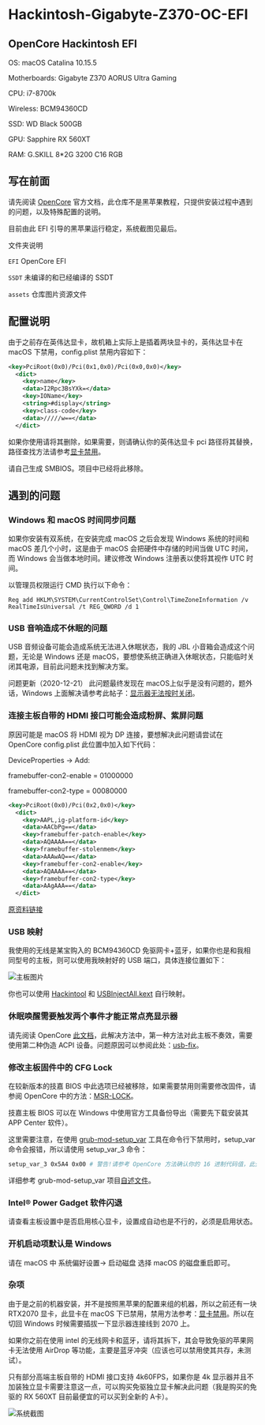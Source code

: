 # Hackintosh-Gigabyte-Z370-OC-EFI

## OpenCore Hackintosh EFI

OS: macOS Catalina 10.15.5

Motherboards: Gigabyte Z370 AORUS Ultra Gaming

CPU: i7-8700k

Wireless: BCM94360CD

SSD: WD Black 500GB

GPU: Sapphire RX 560XT

RAM: G.SKILL 8\*2G 3200 C16 RGB



## 写在前面

请先阅读 [OpenCore](https://dortania.github.io/OpenCore-Desktop-Guide/) 官方文档，此仓库不是黑苹果教程，只提供安装过程中遇到的问题，以及特殊配置的说明。

目前由此 EFI 引导的黑苹果运行稳定，系统截图见最后。

文件夹说明

`EFI` OpenCore EFI

`SSDT` 未编译的和已经编译的 SSDT

`assets` 仓库图片资源文件

## 配置说明

由于之前存在英伟达显卡，故机箱上实际上是插着两块显卡的，英伟达显卡在 macOS 下禁用，config.plist 禁用内容如下：
```xml
<key>PciRoot(0x0)/Pci(0x1,0x0)/Pci(0x0,0x0)</key>
  <dict>
    <key>name</key>
    <data>I2Rpc3BsYXk=</data>
    <key>IOName</key>
    <string>#display</string>
    <key>class-code</key>
    <data>/////w==</data>
  </dict>
```
如果你使用请将其删除，如果需要，则请确认你的英伟达显卡 pci 路径将其替换，路径查找方法请参考[显卡禁用](https://dortania.github.io/OpenCore-Desktop-Guide/extras/spoof.html)。

请自己生成 SMBIOS。项目中已经将此移除。

## 遇到的问题

### Windows 和 macOS 时间同步问题

如果你安装有双系统，在安装完成 macOS 之后会发现 Windows 系统的时间和 macOS 差几个小时，这是由于 macOS 会把硬件中存储的时间当做 UTC 时间，而 Windows 会当做本地时间。建议修改 Windows 注册表以使将其视作 UTC 时间。

以管理员权限运行 CMD 执行以下命令：

```
Reg add HKLM\SYSTEM\CurrentControlSet\Control\TimeZoneInformation /v RealTimeIsUniversal /t REG_QWORD /d 1
```

### USB 音响造成不休眠的问题

USB 音频设备可能会造成系统无法进入休眠状态，我的 JBL 小音箱会造成这个问题，无论是 Windows 还是 macOS，要想使系统正确进入休眠状态，只能临时关闭其电源，目前此问题未找到解决方案。

问题更新（2020-12-21）
此问题最终发现在 macOS上似乎是没有问题的，题外话，Windows 上面解决请参考此帖子：[显示器无法按时关闭](https://answers.microsoft.com/zh-hans/windows/forum/all/%E6%98%BE%E7%A4%BA%E5%99%A8%E6%97%A0%E6%B3%95/05ec79fa-26e9-45bd-a120-20716e5cd562)。

### 连接主板自带的 HDMI 接口可能会造成粉屏、紫屏问题

原因可能是 macOS 将 HDMI 视为 DP 连接，要想解决此问题请尝试在 OpenCore config.plist 此位置中加入如下代码：

DeviceProperties -> Add:

framebuffer-con2-enable = 01000000

framebuffer-con2-type = 00080000

```xml
<key>PciRoot(0x0)/Pci(0x2,0x0)</key>
  <dict>
    <key>AAPL,ig-platform-id</key>
    <data>AACbPg==</data>
    <key>framebuffer-patch-enable</key>
    <data>AQAAAA==</data>
    <key>framebuffer-stolenmem</key>
    <data>AAAwAQ==</data>
    <key>framebuffer-con2-enable</key>
    <data>AQAAAA==</data>
    <key>framebuffer-con2-type</key>
    <data>AAgAAA==</data>
  </dict>
```

[原资料链接](https://www.elitemacx86.com/threads/fix-pink-screen-on-intel-hd-530-540-550-630-640-650-and-uhd-630-on-macos-sierra-and-later.434/)

### USB 映射

我使用的无线是某宝购入的 BCM94360CD 免驱网卡+蓝牙，如果你也是和我相同型号的主板，则可以使用我映射好的 USB 端口，具体连接位置如下：

![主板图片](https://raw.githubusercontent.com/shijianzhiwai/Hackintosh-Gigabyte-Z370-OC-EFI/master/assets/2018111315052465_src.png)

你也可以使用 [Hackintool](https://github.com/headkaze/Hackintool) 和 [USBInjectAll.kext](https://github.com/RehabMan/OS-X-USB-Inject-All) 自行映射。

### 休眠唤醒需要触发两个事件才能正常点亮显示器

请先阅读 OpenCore [此文档](https://dortania.github.io/USB-Map-Guide/misc/keyboard.html)，此解决方法中，第一种方法对此主板不奏效，需要使用第二种伪造 ACPI 设备。问题原因可以参阅此处：[usb-fix](https://osy.gitbook.io/hac-mini-guide/details/usb-fix)。

### 修改主板固件中的 CFG Lock

在较新版本的技嘉 BIOS 中此选项已经被移除，如果需要禁用则需要修改固件，请参阅 OpenCore 中的方法：[MSR-LOCK](https://dortania.github.io/OpenCore-Desktop-Guide/extras/msr-lock.html)。

技嘉主板 BIOS 可以在 Windows 中使用官方工具备份导出（需要先下载安装其 APP Center 软件）。

这里需要注意，在使用 [grub-mod-setup_var](https://github.com/datasone/grub-mod-setup_var) 工具在命令行下禁用时，setup_var 命令会报错，所以请使用 setup_var_3 命令：
```sh
setup_var_3 0x5A4 0x00 # 警告!请参考 OpenCore 方法确认你的 16 进制代码值，此处仅作为演示。
```
详细参考 grub-mod-setup_var 项目[自述文件](https://github.com/datasone/grub-mod-setup_var)。

### Intel® Power Gadget 软件闪退

请查看主板设置中是否启用核心显卡，设置成自动也是不行的，必须是启用状态。

### 开机启动项默认是 Windows

请在 macOS 中 系统偏好设置-> 启动磁盘 选择 macOS 的磁盘重启即可。

### 杂项
由于是之前的机器安装，并不是按照黑苹果的配置来组的机器，所以之前还有一块 RTX2070 显卡，此显卡在 macOS 下已禁用，禁用方法参考：[显卡禁用](https://dortania.github.io/OpenCore-Desktop-Guide/extras/spoof.html)。所以在切回 Windows 时候需要插拔一下显示器连接线到 2070 上。

如果你之前在使用 intel 的无线网卡和蓝牙，请将其拆下，其会导致免驱的苹果网卡无法使用 AirDrop 等功能，主要是蓝牙冲突（应该也可以禁用使其共存，未测试）。

只有部分高端主板自带的 HDMI 接口支持 4k60FPS，如果你是 4k 显示器并且不加装独立显卡需要注意这一点，可以购买免驱独立显卡解决此问题（我是购买的免驱的 RX 560XT 目前最便宜的可以买到全新的 A卡）。

![系统截图](https://raw.githubusercontent.com/shijianzhiwai/Hackintosh-Gigabyte-Z370-OC-EFI/master/assets/1594049859981.jpg)
